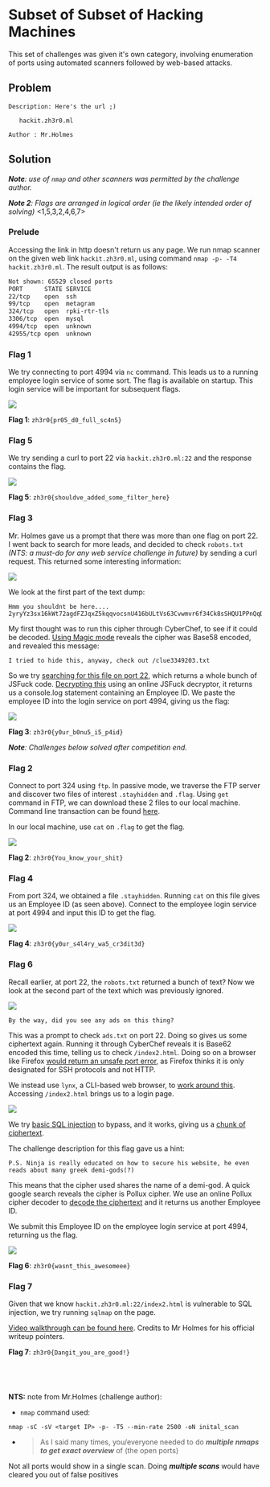 # Subset of Subset of Hacking Machines

This set of challenges was given it's own category, involving enumeration of ports using automated scanners followed by 
web-based attacks.

## Problem

```
Description: Here's the url ;)

   hackit.zh3r0.ml

Author : Mr.Holmes
```

## Solution

***Note**: use of `nmap` and other scanners was permitted by the challenge author.*

***Note 2**: Flags are arranged in logical order (ie the likely intended order of solving)* <1,5,3,2,4,6,7>

### Prelude 
Accessing the link in http doesn't return us any page. We run nmap scanner on the given web link `hackit.zh3r0.ml`, 
using command `nmap -p- -T4 hackit.zh3r0.ml`. The result output is as follows:

```bash
Not shown: 65529 closed ports
PORT      STATE SERVICE
22/tcp    open  ssh
99/tcp    open  metagram
324/tcp   open  rpki-rtr-tls
3306/tcp  open  mysql
4994/tcp  open  unknown
42955/tcp open  unknown
```

### Flag 1

We try connecting to port 4994 via `nc` command. This leads us to a running employee login service of some sort. The
flag is available on startup. This login service will be important for subsequent flags.

![](images/flag1_flag.PNG)

**Flag 1**: `zh3r0{pr05_d0_full_sc4n5}`

### Flag 5

We try sending a curl to port 22 via `hackit.zh3r0.ml:22` and the response contains the flag.

![](images/flag5_final.PNG)

**Flag 5**: `zh3r0{shouldve_added_some_filter_here}`

### Flag 3

Mr. Holmes gave us a prompt that there was more than one flag on port 22. I went back to search for more leads, and 
decided to check `robots.txt` *(NTS: a must-do for any web service challenge in future)* by sending a curl request. This
returned some interesting information:

![](images/flag3_1.PNG)

We look at the first part of the text dump:
```
Hmm you shouldnt be here.... 2yryYz3sx16kWt72agdFZJqxZ5kqqvocsnU416bULtVs63Cvwmvr6f34Ck8sSHQU1PPnQqD7bqW9q
```

My first thought was to run this cipher through CyberChef, to see if it could be decoded. [Using Magic mode](images/flag3_2.PNG) reveals 
the cipher was Base58 encoded, and revealed this message:

```
I tried to hide this, anyway, check out /clue3349203.txt
```

So we try [searching for this file on port 22](images/flag3_3.PNG), which returns a whole bunch of JSFuck code. [Decrypting
this](images/flag3_4.PNG) using an online JSFuck decryptor, it returns us a console.log statement containing an Employee ID. We paste the employee 
ID into the login service on port 4994, giving us the flag:

![](images/flag3_flag.PNG)

**Flag 3**: `zh3r0{y0ur_b0nu5_i5_p4id}`

***Note**: Challenges below solved after competition end.*

### Flag 2

Connect to port 324 using `ftp`. In passive mode, we traverse the FTP server and discover two files of interest 
`.stayhidden` and `.flag`. Using `get` command in FTP, we can download these 2 files to our local machine.
Command line transaction can be found [here](files/hackingmachines/flag2_commandoutput.sh).

In our local machine, use `cat` on `.flag` to get the flag.

![](images/flag2_flag.PNG)

**Flag 2**: `zh3r0{You_know_your_shit}`

### Flag 4

From port 324, we obtained a file `.stayhidden`. Running `cat` on this file gives us an Employee ID (as seen above).
Connect to the employee login service at port 4994 and input this ID to get the flag.

![](images/flag4_flag.PNG)

**Flag 4**: `zh3r0{y0ur_s4l4ry_wa5_cr3dit3d}`

### Flag 6

Recall earlier, at port 22, the `robots.txt` returned a bunch of text? Now we look at the second part of the text which
was previously ignored.

![](images/flag6_1.PNG)

```
By the way, did you see any ads on this thing?
```
This was a prompt to check `ads.txt` on port 22. Doing so gives us some ciphertext again. Running it through CyberChef reveals
it is Base62 encoded this time, telling us to check `/index2.html`. Doing so on a browser like Firefox [would return an unsafe port error](images/flag6_2.PNG),
as Firefox thinks it is only designated for SSH protocols and not HTTP.

We instead use `lynx`, a CLI-based web browser, to [work around this](images/flag6_3.PNG). Accessing `/index2.html` brings us to a login page. 

![](images/flag6_4.PNG)

We try [basic SQL injection](images/flag6_5.PNG) to bypass, and it works, giving us a [chunk of ciphertext](files/hackingmachines/flag6_data.txt).

The challenge description for this flag gave us a hint:
```
P.S. Ninja is really educated on how to secure his website, he even reads about many greek demi-gods(?)
```

This means that the cipher used shares the name of a demi-god. A quick google search reveals the cipher is Pollux cipher.
We use an online Pollux cipher decoder to [decode the ciphertext](images/flag6_6.PNG) and it returns us another Employee ID.

We submit this Employee ID on the employee login service at port 4994, returning us the flag.

![](images/flag6_flag.PNG)

**Flag 6**: `zh3r0{wasnt_this_awesomeee}`

### Flag 7

Given that we know `hackit.zh3r0.ml:22/index2.html` is vulnerable to SQL injection, we try running `sqlmap` on the page.

[Video walkthrough can be found here](https://youtu.be/8o1NzqQr7Jc). Credits to Mr Holmes for his official writeup pointers.

**Flag 7**: `zh3r0{Dangit_you_are_good!}`

&nbsp;
---

**NTS:** note from Mr.Holmes (challenge author): 

* `nmap` command used:
```
nmap -sC -sV <target IP> -p- -T5 --min-rate 2500 -oN inital_scan
```

* > As I said many times, you/everyone needed to do ***multiple nmaps to get exact overview*** of (the open ports)
>
Not all ports would show in a single scan. Doing ***multiple scans*** would have cleared you out of false positives


